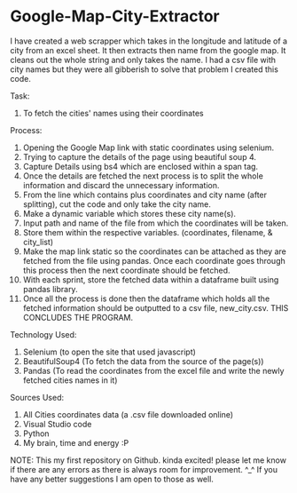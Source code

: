 # Google-Map-City-Extractor
I have created a web scrapper which takes in the longitude and latitude of a city from an excel sheet. It then extracts then name from the google map. It cleans out the whole string and only takes the name.
I had a csv file with city names but they were all gibberish to solve that problem I created this code.

Task:
1. To fetch the cities' names using their coordinates

Process:
1. Opening the Google Map link with static coordinates using selenium.
2. Trying to capture the details of the page using beautiful soup 4.
3. Capture Details using bs4 which are enclosed within a span tag.
4. Once the details are fetched the next process is to split the whole information and discard the unnecessary information.
5. From the line which contains plus coordinates and city name (after splitting), cut the code and only take the city name.
6. Make a dynamic variable which stores these city name(s).
7. Input path and name of the file from which the coordinates will be taken.
8. Store them within the respective variables. (coordinates, filename, & city_list)
9. Make the map link static so the coordinates can be attached as they are fetched from the file using pandas. Once each coordinate goes through this process
   then the next coordinate should be fetched.
10. With each sprint, store the fetched data within a dataframe built using pandas library.
11. Once all the process is done then the dataframe which holds all the fetched information should be outputted to a csv file, new_city.csv.
THIS CONCLUDES THE PROGRAM.

Technology Used:
1. Selenium (to open the site that used javascript)
2. BeautifulSoup4 (To fetch the data from the source of the page(s))
3. Pandas (To read the coordinates from the excel file and write the newly fetched cities names in it)

Sources Used:
1. All Cities coordinates data (a .csv file downloaded online)
2. Visual Studio code
3. Python
4. My brain, time and energy :P

NOTE: This my first repository on Github. kinda excited! 
please let me know if there are any errors as there is always room for improvement. ^_^
If you have any better suggestions I am open to those as well. 
